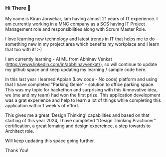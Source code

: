 ### Hi There 👋

<!--
**kiranjorwekar/KiranJorwekar** is a ✨ _special_ ✨ repository because its `README.md` (this file) appears on your GitHub profile.

Here are some ideas to get you started:

- 🔭 I’m currently working on ...
- 🌱 I’m currently learning ...
- 👯 I’m looking to collaborate on ...
- 🤔 I’m looking for help with ...
- 💬 Ask me about ...
- 📫 How to reach me: ...
- 😄 Pronouns: ...
- ⚡ Fun fact: ...
-->
My name is Kiran Jorwekar, Iam having almost 21 years of IT experience. I am currently working in a MNC company as a SCS having IT Project Management role and responsibilities along with Scrum Master Role.

I love learning new technology and latest trends in IT that helps me to do something new in my project area which benefits my workplace and I learn that too with it! :-)

I am currently learning - AI ML from Abhinav Venkat (https://www.linkedin.com/in/abbhinavvenkat/), so will continue to update my github space and keep updating my learning / sample code here.

In this last year I learned Appian (Low code - No code) platform and using that I have completed "Parking Genie" - solution to office parking space. This was my topic for hackethon and surprising with this #innovative idea, we (me and my team) had won the first prize. 
This application development was a grat experience and help to learn a lot of things while completing this application within 1 week's of effort.

This gives me a great 'Design Thinking' capabilities and based on that starting of this year 2024, I have completed "Design Thinking Practioner" certification, a great lernaing and design expereince, a step towards to Architect role.

Will keep updating this space going further.

Thank You!
